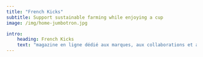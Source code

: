 ```yaml
---
title: "French Kicks"
subtitle: Support sustainable farming while enjoying a cup
image: /img/home-jumbotron.jpg

intro:
    heading: French Kicks
    text: "magazine en ligne dédié aux marques, aux collaborations et aux exclusivités françaises et Made in France."
---
```


